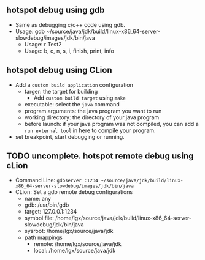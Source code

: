 ## hotspot debug using gdb
- Same as debugging c/c++ code using gdb.
- Usage: gdb ~/source/java/jdk/build/linux-x86_64-server-slowdebug/images/jdk/bin/java
	- Usage: r Test2
	- Usage: b, c, n, s, i, finish, print, info


## hotspot debug using CLion
- Add a `custom build application` configuration
	- targer: the target for building
		- Add `custom build target` using `make`
	- executable: select the `java` command
	- program arguments: the java program you want to run
	- working directory: the directory of your java program
	- before launch: if your java program was not compiled, you can add a `run external tool` in here to compile your program.
- set breakpoint, start debugging or running.


## TODO uncomplete. hotspot remote debug using cLion
- Command Line: `gdbserver :1234 ~/source/java/jdk/build/linux-x86_64-server-slowdebug/images/jdk/bin/java`
- CLion: Set a gdb remote debug configurations
	- name: any
	- gdb: /usr/bin/gdb
	- target: 127.0.0.1:1234
	- symbol file: /home/lgx/source/java/jdk/build/linux-x86_64-server-slowdebug/jdk/bin/java
	- sysroot: /home/lgx/source/java/jdk
	- path mappings
		- remote: /home/lgx/source/java/jdk
		- local: /home/lgx/source/java/jdk

